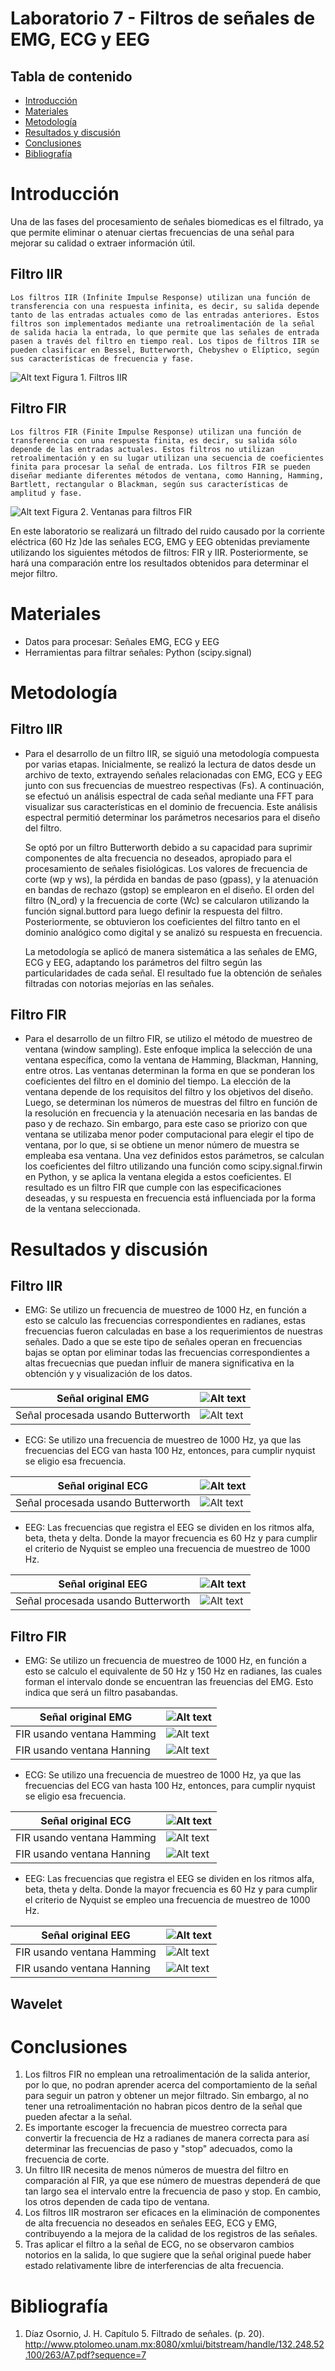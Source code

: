# Laboratorio 7 - Filtros de señales de EMG, ECG y EEG

## Tabla de contenido
- [Introducción](#Introducción)
- [Materiales](#Materiales)
- [Metodología](#Metodología)
- [Resultados y discusión](#Resultadosydiscusión)
- [Conclusiones](#Conclusiones) 
- [Bibliografía](#Bibliografía)

# Introducción 
Una de las fases del procesamiento de señales biomedicas es el filtrado, ya que permite eliminar o atenuar ciertas frecuencias de una señal para mejorar su calidad o extraer información útil.
## Filtro IIR
    Los filtros IIR (Infinite Impulse Response) utilizan una función de transferencia con una respuesta infinita, es decir, su salida depende tanto de las entradas actuales como de las entradas anteriores. Estos filtros son implementados mediante una retroalimentación de la señal de salida hacia la entrada, lo que permite que las señales de entrada pasen a través del filtro en tiempo real. Los tipos de filtros IIR se pueden clasificar en Bessel, Butterworth, Chebyshev o Elíptico, según sus características de frecuencia y fase.
   ![Alt text](<Imágenes/Tipos de filtro/IIR.PNG>) 
   Figura 1. Filtros IIR

## Filtro FIR
    Los filtros FIR (Finite Impulse Response) utilizan una función de transferencia con una respuesta finita, es decir, su salida sólo depende de las entradas actuales. Estos filtros no utilizan retroalimentación y en su lugar utilizan una secuencia de coeficientes finita para procesar la señal de entrada. Los filtros FIR se pueden diseñar mediante diferentes métodos de ventana, como Hanning, Hamming, Bartlett, rectangular o Blackman, según sus características de amplitud y fase.
   ![Alt text](<Imágenes/Tipos de filtro/FIR.PNG>)
   Figura 2. Ventanas para filtros FIR

En este laboratorio se realizará un filtrado del ruido causado por la corriente eléctrica (60 Hz )de las señales ECG, EMG y EEG obtenidas previamente utilizando los siguientes métodos de filtros: FIR y IIR. Posteriormente, se hará una comparación entre los resultados obtenidos para determinar el mejor filtro.

# Materiales
- Datos para procesar: Señales EMG, ECG y EEG
- Herramientas para filtrar señales: Python (scipy.signal)

# Metodología
## Filtro IIR
- Para el desarrollo de un filtro IIR, se siguió una metodología compuesta por varias etapas. Inicialmente, se realizó la lectura de datos desde un archivo de texto, extrayendo señales relacionadas con EMG, ECG y EEG junto con sus frecuencias de muestreo respectivas (Fs). A continuación, se efectuó un análisis espectral de cada señal mediante una FFT para visualizar sus características en el dominio de frecuencia. Este análisis espectral permitió determinar los parámetros necesarios para el diseño del filtro.

  Se optó por un filtro Butterworth debido a su capacidad para suprimir componentes de alta frecuencia no deseados, apropiado para el procesamiento de señales fisiológicas. Los valores de frecuencia de corte (wp y ws), la pérdida en bandas de paso (gpass), y la atenuación en bandas de rechazo (gstop) se emplearon en el diseño. El orden del filtro (N_ord) y la frecuencia de corte (Wc) se calcularon utilizando la función signal.buttord para luego definir la respuesta del filtro. Posteriormente, se obtuvieron los coeficientes del filtro tanto en el dominio analógico como digital y se analizó su respuesta en frecuencia.

  La metodología se aplicó de manera sistemática a las señales de EMG, ECG y EEG, adaptando los parámetros del filtro según las particularidades de cada señal. El resultado fue la obtención de señales filtradas con notorias mejorías en las señales.
## Filtro FIR
- Para el desarrollo de un filtro FIR, se utilizo el método de muestreo de ventana (window sampling). Este enfoque implica la selección de una ventana específica, como la ventana de Hamming, Blackman, Hanning, entre otros. Las ventanas determinan la forma en que se ponderan los coeficientes del filtro en el dominio del tiempo. La elección de la ventana depende de los requisitos del filtro y los objetivos del diseño. Luego, se determinan los números de muestras del filtro en función de la resolución en frecuencia y la atenuación necesaria en las bandas de paso y de rechazo. Sin embargo, para este caso se priorizo con que ventana se utilizaba menor poder computacional para elegir el tipo de ventana, por lo que, si se obtiene un menor número de muestra se empleaba esa ventana. Una vez definidos estos parámetros, se calculan los coeficientes del filtro utilizando una función como scipy.signal.firwin en Python, y se aplica la ventana elegida a estos coeficientes.
  El resultado es un filtro FIR que cumple con las especificaciones deseadas, y su respuesta en frecuencia está influenciada por la forma de la ventana seleccionada.
# Resultados y discusión
## Filtro IIR
- EMG: Se utilizo un frecuencia de muestreo de 1000 Hz, en función a esto se calculo las frecuencias correspondientes en radianes, estas frecuencias fueron calculadas en base a los requerimientos de nuestras señales. Dado a que se este tipo de señales operan en frecuencias bajas se optan por eliminar todas las frecuencias correspondientes a altas frecuecnias que puedan influir de manera significativa en la obtención y y visualización de los datos.

| Señal original EMG|![Alt text](<Imágenes/Tipos de filtro/IIR imagenes/IIR EMG sin procesar.png>)  | 
|----------|----------|
| Señal procesada usando Butterworth | ![Alt text](<Imágenes/Tipos de filtro/IIR imagenes/IIR EMG procesada.png>)| 

- ECG: Se utilizo una frecuencia de muestreo de 1000 Hz, ya que las frecuencias del ECG van hasta 100 Hz, entonces, para cumplir nyquist se eligio esa frecuencia.

| Señal original ECG|![Alt text](<Imágenes/Tipos de filtro/IIR imagenes/IIR ECG sin procesar.png>)
|----------|----------|
| Señal procesada usando Butterworth  | ![Alt text](<Imágenes/Tipos de filtro/IIR imagenes/IIR ECG procesada.png>)
- EEG: Las frecuencias que registra el EEG se dividen en los ritmos alfa, beta, theta y delta. Donde la mayor frecuencia es 60 Hz y para cumplir el criterio de Nyquist se empleo una frecuencia de muestreo de 1000 Hz.

| Señal original EEG|![Alt text](<Imágenes/Tipos de filtro/IIR imagenes/IIR EEG sin procesar.png>)
|----------|----------|
| Señal procesada usando Butterworth | ![Alt text](<Imágenes/Tipos de filtro/IIR imagenes/IIR EEG procesada.png>)

## Filtro FIR
- EMG: Se utilizo un frecuencia de muestreo de 1000 Hz, en función a esto se calculo el equivalente de 50 Hz y 150 Hz en radianes, las cuales forman el intervalo donde se encuentran las freuencias del EMG. Esto indica que será un filtro pasabandas.

| Señal original EMG|![Alt text](<Imágenes/Tipos de filtro/EMG_original_FIR.png>)  | 
|----------|----------|
| FIR usando ventana Hamming | ![Alt text](<Imágenes/Tipos de filtro/FIR_hamm_EMG.png>)| 
| FIR usando ventana Hanning | ![Alt text](<Imágenes/Tipos de filtro/FIR_hann_EMG.png>)  |

- ECG: Se utilizo una frecuencia de muestreo de 1000 Hz, ya que las frecuencias del ECG van hasta 100 Hz, entonces, para cumplir nyquist se eligio esa frecuencia.

| Señal original ECG|![Alt text](<Imágenes/Tipos de filtro/ECG.png>)
|----------|----------|
| FIR usando ventana Hamming | ![Alt text](<Imágenes/Tipos de filtro/FIR_hamm_ECG.png>)
| FIR usando ventana Hanning | ![Alt text](<Imágenes/Tipos de filtro/FIR_hann_ECG.png>)

- EEG: Las frecuencias que registra el EEG se dividen en los ritmos alfa, beta, theta y delta. Donde la mayor frecuencia es 60 Hz y para cumplir el criterio de Nyquist se empleo una frecuencia de muestreo de 1000 Hz.

| Señal original EEG|![Alt text](<Imágenes/Tipos de filtro/EEG.png>)
|----------|----------|
| FIR usando ventana Hamming | ![Alt text](<Imágenes/Tipos de filtro/FIR_hamm_EEG.png>)
| FIR usando ventana Hanning | ![Alt text](<Imágenes/Tipos de filtro/FIR_hann_EEG.png>)

## Wavelet
# Conclusiones
1. Los filtros FIR no emplean una retroalimentación de la salida anterior, por lo que, no podran aprender acerca del comportamiento de la señal para seguir un patron y obtener un mejor filtrado. Sin embargo, al no tener una retroalimentación no habran picos dentro de la señal que pueden afectar a la señal.
2. Es importante escoger la frecuencia de muestreo correcta para convertir la frecuencia de Hz a radianes de manera correcta para así determinar las frecuencias de paso y "stop" adecuados, como la frecuencia de corte.
3. Un filtro IIR necesita de menos números de muestra del filtro en comparación al FIR, ya que ese número de muestras dependerá de que tan largo sea el intervalo entre la frecuencia de paso y stop. En cambio, los otros dependen de cada tipo de ventana.
4. Los filtros IIR mostraron ser eficaces en la eliminación de componentes de alta frecuencia no deseados en señales EEG, ECG y EMG, contribuyendo a la mejora de la calidad de los registros de las señales.
5. Tras aplicar el filtro a la señal de ECG, no se observaron cambios notorios en la salida, lo que sugiere que la señal original puede haber estado relativamente libre de interferencias de alta frecuencia.
# Bibliografía
1. Díaz Osornio, J. H. Capítulo 5. Filtrado de señales. (p. 20). http://www.ptolomeo.unam.mx:8080/xmlui/bitstream/handle/132.248.52.100/263/A7.pdf?sequence=7
